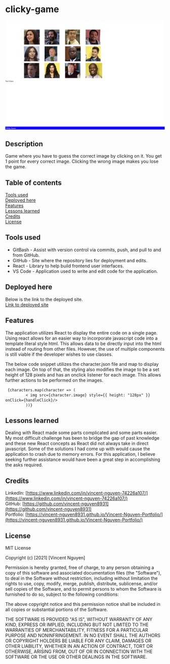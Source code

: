 # clicky-game

![image](Clicky-game-landing-page.png)

Description
------------

Game where you have to guess the correct image by clicking on it. You get 1 point for every correct image. Clicking the wrong image makes you lose the game.

 Table of contents
---------------
[Tools used](#Tools-used)<br />
[Deployed here](#Deployed-here)<br />
[Features](#Features)<br />
[Lessons learned](#Lessons-learned)<br />
[Credits](#Credits)<br />
[License](#License)

Tools used
-------------------
* GitBash - Assist with version control via commits, push, and pull to and from GitHub.
* GitHub - Site where the repository lies for deployment and edits.
* React - Library to help build frontend user interfaces. 
* VS Code - Application used to write and edit code for the application.

Deployed here
-------------

Below is the link to the deployed site. <br />
[Link to deployed site](https://vincent-nguyen8931.github.io/clicky-game/)


Features
------------------

The application utilizes React to display the entire code on a single page. Using react allows for an easier way to incorporate javascript code into a template literal style html. This allows data to be directly input into the html instead of routing from other files. However, the use of multiple components is still viable if the developer wishes to use classes. 

The below code snippet utilizes the character.json file and map to display each image. On top of that, the styling also modifies the image to be a set height of 128 pixels and has an onclick listener for each image. This allows further actions to be performed on the images.
```
 {characters.map(character => (
         < img src={character.image} style={{ height: "128px" }} onClick={handleClick}/>
         ))}
```

Lessons learned
---------------------
Dealing with React made some parts complicated and some parts easier. My most difficult challenge has been to bridge the gap of past knowledge and these new React concepts as React did not always take in direct javascript. Some of the solutions I had come up with would cause the application to crash due to memory errors. For this application, I believe seeking further assistance would have been a great step in accomplishing the asks required. 

Credits
---------------
LinkedIn: [https://www.linkedin.com/in/vincent-nguyen-74226a107/](https://www.linkedin.com/in/vincent-nguyen-74226a107/) <br />
GitHub: [https://github.com/vincent-nguyen8931](https://github.com/vincent-nguyen8931) <br />
Portfolio: [https://vincent-nguyen8931.github.io/Vincent-Nguyen-Portfolio/](https://vincent-nguyen8931.github.io/Vincent-Nguyen-Portfolio/)


License
----------
MIT License

Copyright (c) [2021] [Vincent Nguyen]

Permission is hereby granted, free of charge, to any person obtaining a copy
of this software and associated documentation files (the "Software"), to deal
in the Software without restriction, including without limitation the rights
to use, copy, modify, merge, publish, distribute, sublicense, and/or sell
copies of the Software, and to permit persons to whom the Software is
furnished to do so, subject to the following conditions:

The above copyright notice and this permission notice shall be included in all
copies or substantial portions of the Software.

THE SOFTWARE IS PROVIDED "AS IS", WITHOUT WARRANTY OF ANY KIND, EXPRESS OR
IMPLIED, INCLUDING BUT NOT LIMITED TO THE WARRANTIES OF MERCHANTABILITY,
FITNESS FOR A PARTICULAR PURPOSE AND NONINFRINGEMENT. IN NO EVENT SHALL THE
AUTHORS OR COPYRIGHT HOLDERS BE LIABLE FOR ANY CLAIM, DAMAGES OR OTHER
LIABILITY, WHETHER IN AN ACTION OF CONTRACT, TORT OR OTHERWISE, ARISING FROM,
OUT OF OR IN CONNECTION WITH THE SOFTWARE OR THE USE OR OTHER DEALINGS IN THE
SOFTWARE.